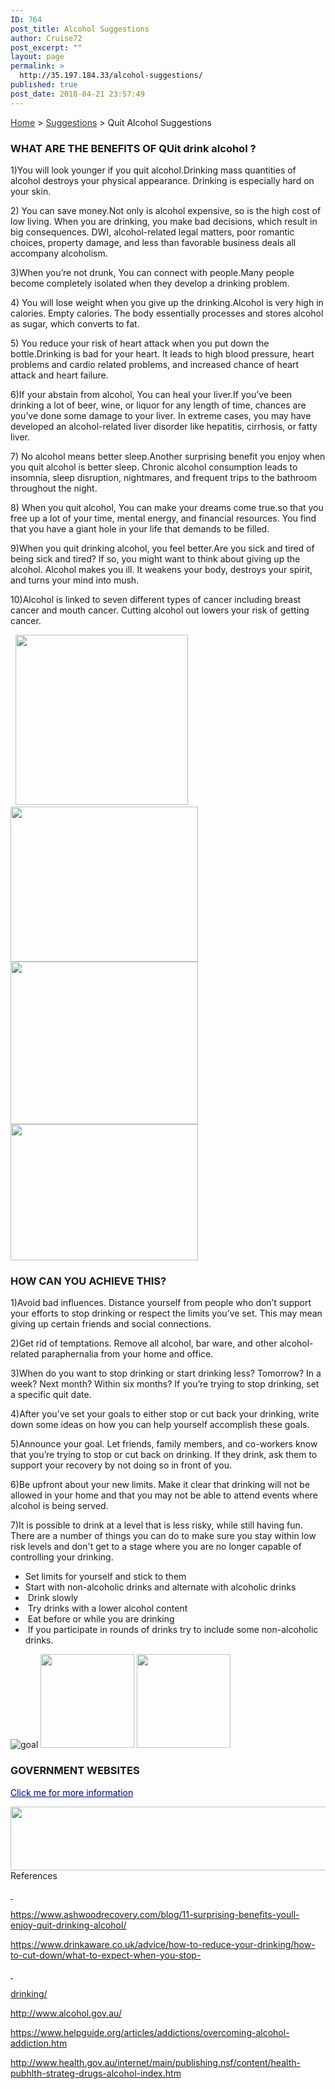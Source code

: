 ```yaml
---
ID: 764
post_title: Alcohol Suggestions
author: Cruise72
post_excerpt: ""
layout: page
permalink: >
  http://35.197.184.33/alcohol-suggestions/
published: true
post_date: 2018-04-21 23:57:49
---
```

<p style="text-align: left;"><a style="color: #333333;" href="http://www.cvdhelper.tk">Home</a> &gt; <a style="color: #333333;" href="http://www.cvdhelper.tk/suggestions/">Suggestions</a> &gt; Quit Alcohol Suggestions</p>		
			<h3>WHAT ARE THE BENEFITS OF QUit drink alcohol ?</h3>		
		<p>1)You will look younger if you quit alcohol.Drinking mass quantities of alcohol destroys your physical appearance. Drinking is especially hard on your skin.</p><p>2) You can save money.Not only is alcohol expensive, so is the high cost of low living. When you are drinking, you make bad decisions, which result in big consequences. DWI, alcohol-related legal matters, poor romantic choices, property damage, and less than favorable business deals all accompany alcoholism.</p><p>3)When you’re not drunk, You can connect with people.Many people become completely isolated when they develop a drinking problem.</p><p>4) You will lose weight when you give up the drinking.Alcohol is very high in calories. Empty calories. The body essentially processes and stores alcohol as sugar, which converts to fat.</p><p>5) You reduce your risk of heart attack when you put down the bottle.Drinking is bad for your heart. It leads to high blood pressure, heart problems and cardio related problems, and increased chance of heart attack and heart failure.</p><p>6)If your abstain from alcohol, You can heal your liver.If you’ve been drinking a lot of beer, wine, or liquor for any length of time, chances are you’ve done some damage to your liver. In extreme cases, you may have developed an alcohol-related liver disorder like hepatitis, cirrhosis, or fatty liver.</p><p>7) No alcohol means better sleep.Another surprising benefit you enjoy when you quit alcohol is better sleep. Chronic alcohol consumption leads to insomnia, sleep disruption, nightmares, and frequent trips to the bathroom throughout the night. </p><p>8) When you quit alcohol, You can make your dreams come true.so that you free up a lot of your time, mental energy, and financial resources. You find that you have a giant hole in your life that demands to be filled.</p><p>9)When you quit drinking alcohol, you feel better.Are you sick and tired of being sick and tired? If so, you might want to think about giving up the alcohol. Alcohol makes you ill. It weakens your body, destroys your spirit, and turns your mind into mush.</p><p>10)Alcohol is linked to seven different types of cancer including breast cancer and mouth cancer. Cutting alcohol out lowers your risk of getting cancer.</p> 		
										<img width="276" height="272" src="http://35.189.23.28/wp-content/uploads/2018/04/money.png" alt="" />											
										<img width="300" height="248" src="http://35.189.23.28/wp-content/uploads/2018/04/hett-300x248.png" alt="" srcset="http://35.189.23.28/wp-content/uploads/2018/04/hett-300x248.png 300w, http://35.189.23.28/wp-content/uploads/2018/04/hett.png 350w" sizes="(max-width: 300px) 100vw, 300px" />											
										<img width="300" height="260" src="http://35.189.23.28/wp-content/uploads/2018/04/skinny-300x260.png" alt="" srcset="http://35.189.23.28/wp-content/uploads/2018/04/skinny-300x260.png 300w, http://35.189.23.28/wp-content/uploads/2018/04/skinny.png 306w" sizes="(max-width: 300px) 100vw, 300px" />											
										<img width="300" height="218" src="http://35.189.23.28/wp-content/uploads/2018/04/sleep-300x218.png" alt="" srcset="http://35.189.23.28/wp-content/uploads/2018/04/sleep-300x218.png 300w, http://35.189.23.28/wp-content/uploads/2018/04/sleep.png 370w" sizes="(max-width: 300px) 100vw, 300px" />											
			<h3>HOW CAN YOU ACHIEVE THIS?</h3>		
		<p>1)Avoid bad influences. Distance yourself from people who don’t support your efforts to stop drinking or respect the limits you’ve set. This may mean giving up certain friends and social connections.</p>
<p>2)Get rid of temptations. Remove all alcohol, bar ware, and other alcohol-related paraphernalia from your home and office.</p>
<p>3)When do you want to stop drinking or start drinking less? Tomorrow? In a week? Next month? Within six months? If you’re trying to stop drinking, set a specific quit date.</p>
<p>4)After you’ve set your goals to either stop or cut back your drinking, write down some ideas on how you can help yourself accomplish these goals.</p>
<p>5)Announce your goal. Let friends, family members, and co-workers know that you’re trying to stop or cut back on drinking. If they drink, ask them to support your recovery by not doing so in front of you.</p>
<p>6)Be upfront about your new limits. Make it clear that drinking will not be allowed in your home and that you may not be able to attend events where alcohol is being served.&nbsp;</p>
<p>7)It is possible to drink at a level that is less risky, while still having fun. There are a number of things you can do to make sure you stay within low risk levels and don't get to a stage where you are no longer capable of controlling your drinking.</p>
<p><ul><li>Set limits for yourself and stick to them<br></li><li>Start with non-alcoholic drinks and alternate with alcoholic drinks<br></li><li>&nbsp;Drink slowly<br></li><li>&nbsp;Try drinks with a lower alcohol content<br></li><li>&nbsp;Eat before or while you are drinking<br></li><li>&nbsp;If you participate in rounds of drinks try to include some non-alcoholic drinks.<br></li></ul></p>		
										<img src="http://35.189.23.28/wp-content/uploads/elementor/thumbs/goal-np4mozmrdstnic2rp2zeikn20n1743kwmjnhpcg15c.png" title="goal" alt="goal" />											
										<img width="150" height="150" src="http://35.189.23.28/wp-content/uploads/2018/04/lapis-150x150.png" alt="" srcset="http://35.189.23.28/wp-content/uploads/2018/04/lapis-150x150.png 150w, http://35.189.23.28/wp-content/uploads/2018/04/lapis-300x300.png 300w, http://35.189.23.28/wp-content/uploads/2018/04/lapis-768x768.png 768w, http://35.189.23.28/wp-content/uploads/2018/04/lapis-1024x1024.png 1024w, http://35.189.23.28/wp-content/uploads/2018/04/lapis.png 1200w" sizes="(max-width: 150px) 100vw, 150px" />											
										<img width="150" height="150" src="http://35.189.23.28/wp-content/uploads/2018/04/dd-3-150x150.png" alt="" />											
			<h3>GOVERNMENT WEBSITES</h3>		
		<p><a style="color: #000080;" href="http://www.health.gov.au/internet/main/publishing.nsf/content/health-pubhlth-strateg-drugs-alcohol-index.htm">Click me for more information</a></p>		
										<img width="1024" height="102" src="http://35.189.23.28/wp-content/uploads/2018/04/healthgov-1024x102.png" alt="" srcset="http://35.189.23.28/wp-content/uploads/2018/04/healthgov-1024x102.png 1024w, http://35.189.23.28/wp-content/uploads/2018/04/healthgov-300x30.png 300w, http://35.189.23.28/wp-content/uploads/2018/04/healthgov-768x77.png 768w, http://35.189.23.28/wp-content/uploads/2018/04/healthgov.png 1191w" sizes="(max-width: 1024px) 100vw, 1024px" />											
												References  					
					<p><u> </u></p><p><u>https://www.ashwoodrecovery.com/blog/11-surprising-benefits-youll-enjoy-quit-drinking-alcohol/</u></p><p><u>https://www.drinkaware.co.uk/advice/how-to-reduce-your-drinking/how-to-cut-down/what-to-expect-when-you-stop-</u></p><p><u> </u></p><p><u>drinking/</u></p><p><u>http://www.alcohol.gov.au/</u></p><p><u>https://www.helpguide.org/articles/addictions/overcoming-alcohol-addiction.htm</u></p><p><u>http://www.health.gov.au/internet/main/publishing.nsf/content/health-pubhlth-strateg-drugs-alcohol-index.htm</u></p> 